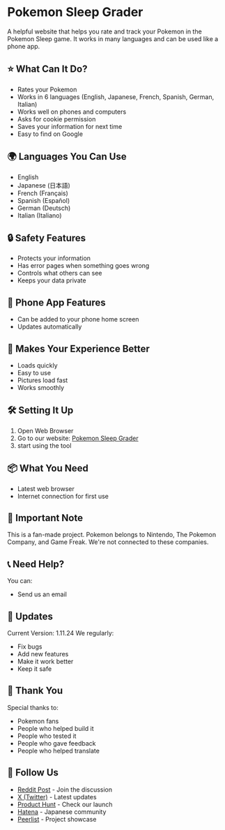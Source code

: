 

# Pokemon Sleep Grader

A helpful website that helps you rate and track your Pokemon in the Pokemon Sleep game. It works in many languages and can be used like a phone app.

## ⭐ What Can It Do?

- Rates your Pokemon
- Works in 6 languages (English, Japanese, French, Spanish, German, Italian)
- Works well on phones and computers
- Asks for cookie permission
- Saves your information for next time
- Easy to find on Google

## 🌍 Languages You Can Use

- English
- Japanese (日本語)
- French (Français)
- Spanish (Español)
- German (Deutsch)
- Italian (Italiano)

## 🔒 Safety Features

- Protects your information
- Has error pages when something goes wrong
- Controls what others can see
- Keeps your data private

## 📱 Phone App Features

- Can be added to your phone home screen
- Updates automatically

## 🚀 Makes Your Experience Better

- Loads quickly
- Easy to use
- Pictures load fast
- Works smoothly

## 🛠️ Setting It Up

1. Open Web Browser
2. Go to our website: [Pokemon Sleep Grader](https://pokemonsleepgrader.com/)
3. start using the tool

## 📦 What You Need

- Latest web browser
- Internet connection for first use

## 📄 Important Note

This is a fan-made project. Pokemon belongs to Nintendo, The Pokemon Company, and Game Freak. We're not connected to these companies.

## 📞 Need Help?

You can:
- Send us an email

## 🔄 Updates

Current Version: 1.11.24
We regularly:
- Fix bugs
- Add new features
- Make it work better
- Keep it safe

## 🌟 Thank You

Special thanks to:
- Pokemon fans
- People who helped build it
- People who tested it
- People who gave feedback
- People who helped translate

## 📱 Follow Us
- [Reddit Post](https://www.reddit.com/r/PokemonSleep/comments/1genxbs/your_thoughts_on_another_pokemon_sleep_grade/) - Join the discussion
- [X (Twitter)](https://x.com/pokesleepgrader) - Latest updates
- [Product Hunt](https://www.producthunt.com/posts/pokemon-sleep-grader-pokemon-sleep) - Check our launch
- [Hatena](https://b.hatena.ne.jp/pokemonsleepgrader/) - Japanese community
- [Peerlist](https://peerlist.io/koshapatel/project/pokemon-sleep-grader) - Project showcase
